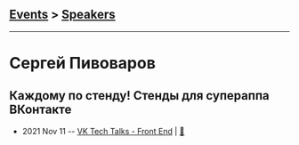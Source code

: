 ## [Events](../README.md) > [Speakers](../speakers.md)
---

# Сергей Пивоваров

## Каждому по стенду! Стенды для супераппа ВКонтакте
- 2021 Nov 11 -- [VK Tech Talks - Front End](https://vk.com/video-147415323_456239620)  | [:notebook:](https://vk.com/doc59164960_624016719)  
